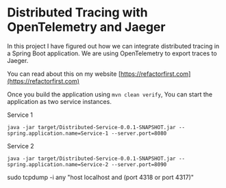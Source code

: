 # Distributed Tracing with OpenTelemetry and Jaeger

In this project I have figured out how we can integrate distributed tracing in a Spring Boot application. 
We are using OpenTelemetry to export traces to Jaeger.

You can read about this on my website [https://refactorfirst.com](https://refactorfirst.com)

Once you build the application using `mvn clean verify`, You can start the application as two service instances.

Service 1
```
java -jar target/Distributed-Service-0.0.1-SNAPSHOT.jar --spring.application.name=Service-1 --server.port=8080
```

Service 2
```
java -jar target/Distributed-Service-0.0.1-SNAPSHOT.jar --spring.application.name=Service-2 --server.port=8090
```

sudo tcpdump -i any "host localhost and (port 4318 or port 4317)"